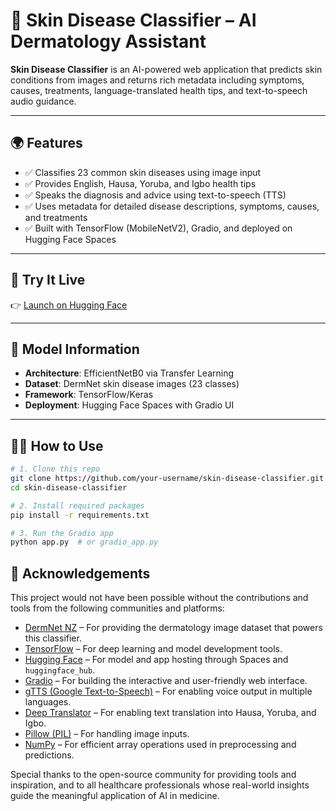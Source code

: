 # 🧬 Skin Disease Classifier – AI Dermatology Assistant

**Skin Disease Classifier** is an AI-powered web application that predicts skin conditions from images and returns rich metadata including symptoms, causes, treatments, language-translated health tips, and text-to-speech audio guidance.

---

## 🌍 Features

- ✅ Classifies 23 common skin diseases using image input  
- ✅ Provides English, Hausa, Yoruba, and Igbo health tips  
- ✅ Speaks the diagnosis and advice using text-to-speech (TTS)  
- ✅ Uses metadata for detailed disease descriptions, symptoms, causes, and treatments  
- ✅ Built with TensorFlow (MobileNetV2), Gradio, and deployed on Hugging Face Spaces  

---

## 🚀 Try It Live

👉 [Launch on Hugging Face]([deep](https://m3ash-skin-disease-classifier.hf.space/?logs=container&__theme=system&deep)) 

---

## 🧠 Model Information

- **Architecture**: EfficientNetB0 via Transfer Learning  
- **Dataset**: DermNet skin disease images (23 classes)  
- **Framework**: TensorFlow/Keras  
- **Deployment**: Hugging Face Spaces with Gradio UI  

---

## 🧑‍💻 How to Use

```bash
# 1. Clone this repo
git clone https://github.com/your-username/skin-disease-classifier.git
cd skin-disease-classifier

# 2. Install required packages
pip install -r requirements.txt

# 3. Run the Gradio app
python app.py  # or gradio_app.py
```

## 🙏 Acknowledgements

This project would not have been possible without the contributions and tools from the following communities and platforms:

- [DermNet NZ](https://dermnetnz.org/) – For providing the dermatology image dataset that powers this classifier.
- [TensorFlow](https://www.tensorflow.org/) – For deep learning and model development tools.
- [Hugging Face](https://huggingface.co/) – For model and app hosting through Spaces and `huggingface_hub`.
- [Gradio](https://www.gradio.app/) – For building the interactive and user-friendly web interface.
- [gTTS (Google Text-to-Speech)](https://pypi.org/project/gTTS/) – For enabling voice output in multiple languages.
- [Deep Translator](https://pypi.org/project/deep-translator/) – For enabling text translation into Hausa, Yoruba, and Igbo.
- [Pillow (PIL)](https://pypi.org/project/Pillow/) – For handling image inputs.
- [NumPy](https://numpy.org/) – For efficient array operations used in preprocessing and predictions.

Special thanks to the open-source community for providing tools and inspiration, and to all healthcare professionals whose real-world insights guide the meaningful application of AI in medicine.

